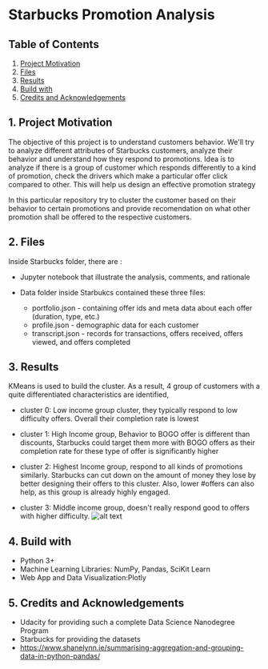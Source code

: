 # Starbucks Promotion Analysis
## Table of Contents
1. [Project Motivation](#pd) <br>
2. [Files](#an)<br>
3. [Results](#rs)<br>
4. [Build with](#bw)<br>
5. [Credits and Acknowledgements](#ca)<br>

<a name="pd"></a>
## 1. Project Motivation

The objective of this project is to understand customers behavior. We'll try to analyze different attributes of Starbucks customers,
analyze their behavior and understand how they respond to promotions. Idea is to analyze if there is a group of customer which responds differently to a kind of promotion, check the drivers which make a particular offer click compared to other. This will help us design an effective promotion strategy

In this particular repository try to cluster the customer based on their behavior to certain promotions and provide recomendation on what other promotion shall be offered to the respective customers.

<a name="an"></a>
## 2. Files
Inside Starbucks folder, there are :

- Jupyter notebook that illustrate the analysis, comments, and rationale

- Data folder inside Starbukcs contained these three files:
  - portfolio.json - containing offer ids and meta data about each offer (duration, type, etc.)
  - profile.json - demographic data for each customer
  - transcript.json - records for transactions, offers received, offers viewed, and offers completed
  


<a name="rs"></a>
## 3. Results
KMeans is used to build the cluster. As a result,  4 group of customers with a quite differentiated characteristics are identified,

- cluster 0: Low income group cluster, they typically respond to low difficulty offers. Overall their completion rate is lowest

- cluster 1: High Income group, Behavior to BOGO offer is different than discounts, Starbucks could target them more with BOGO offers as their completion rate for these type of offer is significantly higher

- cluster 2: Highest Income group, respond to all kinds of promotions similarly. Starbucks can cut down on the amount of money they lose by better designing their offers to this cluster. Also, lower #offers can also help, as this group is already highly engaged.

- cluster 3: Middle income group, doesn't really respond good to offers with higher difficulty.
![alt text](https://github.com/manish0013/starbucks_promo_analysis/blob/master/personal_transactions_clusters.png)

<a name="bw"></a>
## 4. Build with
- Python 3+
- Machine Learning Libraries: NumPy, Pandas, SciKit Learn
- Web App and Data Visualization:Plotly 

<a name="ca"></a>
## 5. Credits and Acknowledgements
- Udacity for providing such a complete Data Science Nanodegree Program
- Starbucks for providing the datasets
- https://www.shanelynn.ie/summarising-aggregation-and-grouping-data-in-python-pandas/



